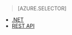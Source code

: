 > [AZURE.SELECTOR]
- [.NET](/documentation/articles/media-services-get-media-processor)
- [REST API](/documentation/articles/media-services-rest-get-media-processor)
